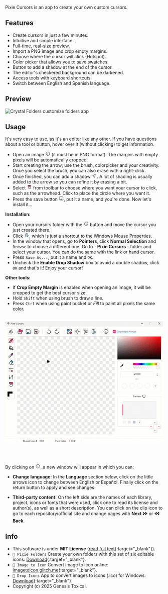 Pixie Cursors is an app to create your own custom cursors.

## Features
* Create cursors in just a few minutes.
* Intuitive and simple interface.
* Full-time, real-size preview.
* Import a PNG image and crop empty margins.
* Choose where the cursor will click (Hotspot).
* Color picker that allows you to save swatches.
* Button to add a shadow at the end of the cursor.
* The editor's checkered background can be darkened.
* Access tools with keyboard shortcuts.
* Switch between English and Spanish language.

## Preview
<picture><img alt="Crystal Folders customize folders app" src="assets/Crystal-Folders-App.gif"/></picture>

## Usage
It's very easy to use, as it's an editor like any other. If you have questions about a tool or button, hover over it (without clicking) to get information.

- Open an image ![_Open](docs/assets/buttons/_Info.png) (it must be in PNG format). The margins with empty pixels will be automatically cropped.
- Start creating the arrow; use the brush, colorpicker and your creativity. Once you select the brush, you can also erase with a right-click.
- Once finished, you can add a shadow ![_Shadow](docs/assets/buttons/_Shadow.png). A lot of shading is usually added to the arrow so you can refine it by erasing a bit.
- Select ![_Hotspot](docs/assets/buttons/_Hotspot.png) from toolbar to choose where you want your cursor to click, such as the arrowhead. Click to place the circle where you want it.
- Press the save button ![_Save](docs/assets/buttons/_Save.png), put it a name, and you're done. Now let's install it...

**Installation:**
- Open your cursors folder with the ![_CursorsFolder](docs/assets/buttons/_Info.png) button and move the cursor you just created there.
- Click ![_MouseProperties](docs/assets/buttons/_MouseProperties.png), which is just a shortcut to the Windows Mouse Properties.
- In the window that opens, go to **Pointers**, click **Normal Selection** and `Browse` to choose a different one. Go to **- Pixie Cursors -** folder and select your cursor. You can do the same with the link or hand cursor.
- Press `Save As...`, put it a name and `OK`.
- Uncheck the **Enable Drop Shadow** box to avoid a double shadow, click `OK` and that's it! Enjoy your cursor!

**Other tools:**
- If **Crop Empty Margin** is enabled when opening an image, it will be cropped to get the best cursor size.
- Hold `Shift` when using brush to draw a line.
- Press `Ctrl` when using paint bucket or *Fill* to paint all pixels the same color.

<br>
<a href="#"><img src="docs/assets/Pixie-Cursors-Usage.gif"/></a>

<br></br>

By clicking on ![_Info](docs/assets/buttons/_Info.png), a new window will appear in which you can:

- **Change language:** In the **Language** section below, click on the little arrows icon to change between English or Español. Finally click on the return button to apply and see changes.
     
- **Third-party content:** On the left side are the names of each library, project, icons or fonts that were used, click one to read its license and author(s), as well as a short description. You can click on the clip icon to go to each repository/official site and change pages with **Next 🢖🢖** or **🢔🢔 Back**.

## Info
* This software is under **MIT License** ([read full text](https://github.com/genesistoxical/cystal-folders/blob/master/LICENSE){:target="_blank"}).
* `🤍 Pixie Folders` Create your own folders with this set of six editable icons: [Download](https://genesistoxical.github.io/pixie-folders/){:target="_blank"}.
* `🤍 Image to Icon` Convert image to icon online: [imagetoicon.glitch.me](https://imagetoicon.glitch.me/){:target="_blank"}.
* `🤍 Drop Icons` App to convert images to icons (.ico) for Windows: [Download](https://genesistoxical.github.io/drop-icons/){:target="_blank"}.
* Copyright (c) 2025 Génesis Toxical.

<br>
<style>
    h2.project-tagline:before {content: "Customize your folder icons in second";}
    a.btn:nth-child(3):after {content: "ownload Portable";}
    a.btn:nth-child(4):after {content: "ownload Installer";}
</style>
